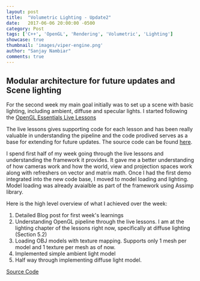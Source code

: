 ```yaml
---
layout: post
title:  "Volumetric Lighting - Update2"
date:   2017-06-06 20:00:00 -0500
category: Post
tags: ['C++', 'OpenGL', 'Rendering', 'Volumetric', 'Lighting']
showcase: true
thumbnail: 'images/viper-engine.png'
author: "Sanjay Nambiar"
comments: true
---
```


## Modular architecture for future updates and Scene lighting

For the second week my main goal initially was to set up a scene with basic lighting, including ambient, diffuse and specular lights.
I started following the [OpenGL Essentials Live Lessons](https://www.safaribooksonline.com/library/view/opengl-essentials-livelessons/9780133824360/)

The live lessons gives supporting code for each lesson and has been really valuable in understanding the pipeline and the code prodived serves as 
a base for extending for future updates. The source code can be found [here](https://bitbucket.org/pvarcholik/opengl-essentials-livelessons/src/06be99d926991db2353160ed519c4b75e9737c35/?at=VS2015).

I spend first half of my week going through the live lessons and understanding the framework it provides. It gave me a better understanding of how cameras
work and how the world, view and projection spaces work along with refreshers on vector and matrix math. Once I had the first demo integrated into the
new code base, I moved to model loading and lighting. Model loading was already avaialble as part of the framework using Assimp library.

Here is the high level overview of what I achieved over the week:

1. Detailed Blog post for first week's learnings
2. Understanding OpenGL pipeline through the live lessons. I am at the lighting chapter of the lessons right now, specifically at diffuse lighting (Section 5.2)
3. Loading OBJ models with texture mapping. Supports only 1 mesh per model and 1 texture per mesh as of now.
4. Implemented simple ambient light model
5. Half way through implementing diffuse light model.

[Source Code](https://github.com/sanjay-nambiar/VolumetricLighting)